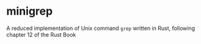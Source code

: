 # minigrep
A reduced implementation of Unix command `grep` written in Rust, following chapter 12 of the Rust Book
